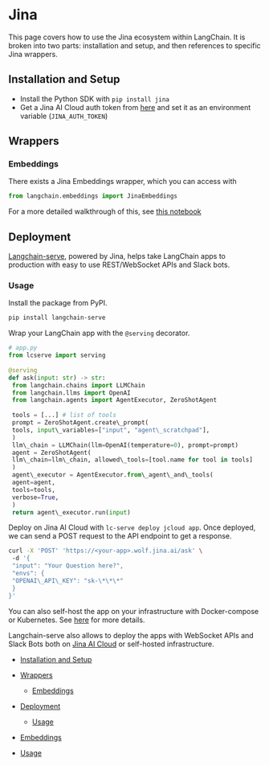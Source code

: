 # Jina

This page covers how to use the Jina ecosystem within LangChain.
It is broken into two parts: installation and setup, and then references to specific Jina wrappers.

## Installation and Setup[​](#installation-and-setup "Direct link to Installation and Setup")

- Install the Python SDK with `pip install jina`
- Get a Jina AI Cloud auth token from [here](https://cloud.jina.ai/settings/tokens) and set it as an environment variable (`JINA_AUTH_TOKEN`)

## Wrappers[​](#wrappers "Direct link to Wrappers")

### Embeddings[​](#embeddings "Direct link to Embeddings")

There exists a Jina Embeddings wrapper, which you can access with

```python
from langchain.embeddings import JinaEmbeddings  

```

For a more detailed walkthrough of this, see [this notebook](/docs/integrations/text_embedding/jina.html)

## Deployment[​](#deployment "Direct link to Deployment")

[Langchain-serve](https://github.com/jina-ai/langchain-serve), powered by Jina, helps take LangChain apps to production with easy to use REST/WebSocket APIs and Slack bots.

### Usage[​](#usage "Direct link to Usage")

Install the package from PyPI.

```bash
pip install langchain-serve  

```

Wrap your LangChain app with the `@serving` decorator.

```python
# app.py  
from lcserve import serving  
  
@serving  
def ask(input: str) -> str:  
 from langchain.chains import LLMChain  
 from langchain.llms import OpenAI  
 from langchain.agents import AgentExecutor, ZeroShotAgent  
   
 tools = [...] # list of tools  
 prompt = ZeroShotAgent.create\_prompt(  
 tools, input\_variables=["input", "agent\_scratchpad"],  
 )  
 llm\_chain = LLMChain(llm=OpenAI(temperature=0), prompt=prompt)  
 agent = ZeroShotAgent(  
 llm\_chain=llm\_chain, allowed\_tools=[tool.name for tool in tools]  
 )  
 agent\_executor = AgentExecutor.from\_agent\_and\_tools(  
 agent=agent,   
 tools=tools,   
 verbose=True,  
 )  
 return agent\_executor.run(input)  

```

Deploy on Jina AI Cloud with `lc-serve deploy jcloud app`. Once deployed, we can send a POST request to the API endpoint to get a response.

```bash
curl -X 'POST' 'https://<your-app>.wolf.jina.ai/ask' \  
 -d '{  
 "input": "Your Question here?",  
 "envs": {  
 "OPENAI\_API\_KEY": "sk-\*\*\*"  
 }  
}'  

```

You can also self-host the app on your infrastructure with Docker-compose or Kubernetes. See [here](https://github.com/jina-ai/langchain-serve#-self-host-llm-apps-with-docker-compose-or-kubernetes) for more details.

Langchain-serve also allows to deploy the apps with WebSocket APIs and Slack Bots both on [Jina AI Cloud](https://cloud.jina.ai/) or self-hosted infrastructure.

- [Installation and Setup](#installation-and-setup)

- [Wrappers](#wrappers)

  - [Embeddings](#embeddings)

- [Deployment](#deployment)

  - [Usage](#usage)

- [Embeddings](#embeddings)

- [Usage](#usage)
